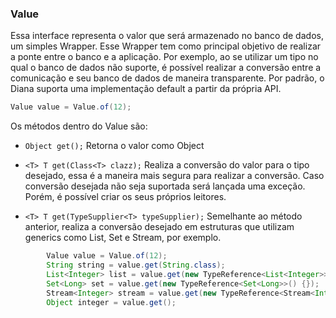 ### Value

Essa interface representa o valor que será armazenado no banco de dados, um simples Wrapper. Esse Wrapper tem como principal objetivo de realizar a ponte entre o banco e a aplicação. Por exemplo, ao se utilizar um tipo no qual o banco de dados não suporte, é possível realizar a conversão entre a comunicação e seu banco de dados de maneira transparente. Por padrão, o Diana suporta uma implementação default a partir da própria API.

```java
Value value = Value.of(12);
```

Os métodos dentro do Value são:

* `Object get();` Retorna o valor como Object

* `<T> T get(Class<T> clazz);` Realiza a conversão do valor para o tipo desejado, essa é a maneira mais segura para realizar a conversão. Caso conversão desejada não seja suportada será lançada uma exceção. Porém, é possível criar os seus próprios leitores.
* `<T> T get(TypeSupplier<T> typeSupplier);` Semelhante ao método anterior, realiza a conversão desejado em estruturas que utilizam generics como List, Set e Stream, por exemplo.

```java
        Value value = Value.of(12);
        String string = value.get(String.class);
        List<Integer> list = value.get(new TypeReference<List<Integer>>() {});
        Set<Long> set = value.get(new TypeReference<Set<Long>>() {});
        Stream<Integer> stream = value.get(new TypeReference<Stream<Integer>>() {});
        Object integer = value.get();
```



